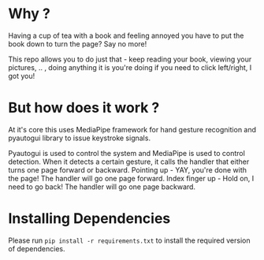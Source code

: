 # Why ?
Having a cup of tea with a book and feeling annoyed you have to put the book down to turn the page?
Say no more!

This repo allows you to do just that - keep reading your book, viewing your pictures, .. , doing anything it is you're doing if you need to click left/right, I got you!

# But how does it work ?
At it's core this uses MediaPipe framework for hand gesture recognition and pyautogui library to issue keystroke signals.

Pyautogui is used to control the system and MediaPipe is used to control detection. When it detects a certain gesture, it calls the handler that either turns one page forward or backward. Pointing up - YAY, you're done with the page! The handler will go one page forward. Index finger up - Hold on, I need to go back! The handler will go one page backward.

# Installing Dependencies
Please run ```pip install -r requirements.txt``` to install the required version of dependencies.